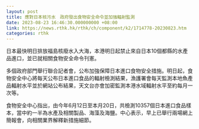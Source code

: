```yaml
---
layout: post
title: 應對日本核污水　政府發出食物安全命令並加強輻射監測
date: 2023-08-23 16:46:30.000000000 +08:00
link: https://news.rthk.hk/rthk/ch/component/k2/1714778-20230823.htm
categories: rthk
---
```


日本最快明日排放福島核廢水入大海，本港明日起禁止來自日本10個都縣的水產品進口，並已就相關食物安全命令刊憲。

多個政府部門舉行聯合記者會，公布加強保障日本進口食物安全措施。明日起，食物安全中心將每天公布日本進口食品的輻射檢測結果，漁護署會每天監測本地魚產品輻射水平並於網站公布結果，天文台亦會加密監測本港水域輻射水平至約每月一次等。

食物安全中心指出，由今年6月12日至本月20日，共檢測10357個日本進口食品樣本，當中約一半為水產及相關製品、海藻及海鹽。中心表示，早上已舉行兩場網上簡報會，向相關業界解釋新措施細節。
